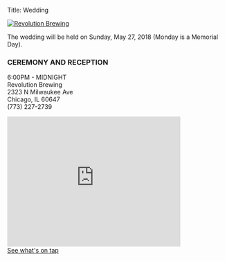 Title: Wedding

[![Revolution Brewing]({filename}/images/revolution_brewing_facade.jpg)](https://revbrew.com/brewpub/overview)

The wedding will be held on Sunday, May 27, 2018 (Monday is a Memorial Day).

### CEREMONY AND RECEPTION

<p class="allcaps">6:00PM - MIDNIGHT<br>Revolution Brewing<br>2323 N Milwaukee Ave<br>Chicago, IL 60647<br>(773) 227-2739</p>

<div>
    <iframe src="https://www.google.com/maps/embed?pb=!1m18!1m12!1m3!1d2968.5725166307807!2d-87.70038798448513!3d41.92354757054772!2m3!1f0!2f0!3f0!3m2!1i1024!2i768!4f13.1!3m3!1m2!1s0x880fcd62652c1ab3%3A0xb8b89b5279dbbb1f!2sRevolution+Brewing!5e0!3m2!1sen!2sus!4v1513555856234" width="400" height="300" frameborder="0" style="border:0" allowfullscreen></iframe>
</div>

<div class="allcaps"><a href=https://revbrew.com/brewpub/overview#tap-list>See what's on tap</a></div>

